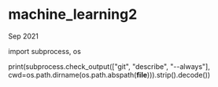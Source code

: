 # machine_learning2
Sep 2021

import subprocess, os


print(subprocess.check_output(["git", "describe", "--always"], cwd=os.path.dirname(os.path.abspath(__file__))).strip().decode())
